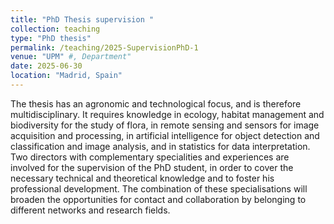 ```yaml
---
title: "PhD Thesis supervision "
collection: teaching
type: "PhD thesis"
permalink: /teaching/2025-SupervisionPhD-1
venue: "UPM" #, Department"
date: 2025-06-30
location: "Madrid, Spain"
---
```


The thesis has an agronomic and technological focus, and is therefore multidisciplinary. It requires knowledge in ecology, habitat management and biodiversity for the study of flora, in remote sensing and sensors for image acquisition and processing, in artificial intelligence for object detection and classification and image analysis, and in statistics for data interpretation. 
Two directors with complementary specialities and experiences are involved for the supervision of the PhD student, in order to cover the necessary technical and theoretical knowledge and to foster his professional development. The combination of these specialisations will broaden the opportunities for contact and collaboration by belonging to different networks and research fields. 


